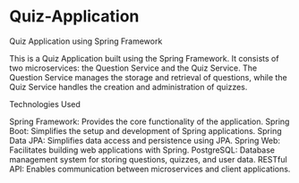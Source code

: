 # Quiz-Application
Quiz Application using Spring Framework

This is a Quiz Application built using the Spring Framework. It consists of two microservices: the Question Service and the Quiz Service. The Question Service manages the storage and retrieval of questions, while the Quiz Service handles the creation and administration of quizzes.

Technologies Used

Spring Framework: Provides the core functionality of the application.
Spring Boot: Simplifies the setup and development of Spring applications.
Spring Data JPA: Simplifies data access and persistence using JPA.
Spring Web: Facilitates building web applications with Spring.
PostgreSQL: Database management system for storing questions, quizzes, and user data.
RESTful API: Enables communication between microservices and client applications.
